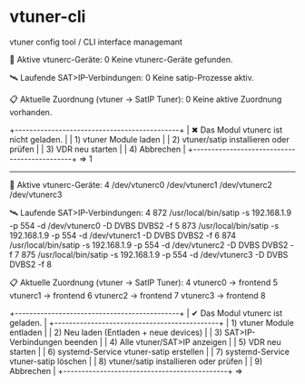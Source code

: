 # vtuner-cli
vtuner config tool / CLI interface managemant 

📡 Aktive vtunerc-Geräte: 0
  Keine vtunerc-Geräte gefunden.

🛰️  Laufende SAT>IP-Verbindungen: 0
  Keine satip-Prozesse aktiv.

📋 Aktuelle Zuordnung (vtuner → SatIP Tuner): 0
  Keine aktive Zuordnung vorhanden.


+---------------------------------------------+
| ✖  Das Modul vtunerc ist nicht geladen.     |
| 1) vtuner Module laden                      |
| 2) vtuner/satip installieren oder prüfen    |
| 3) VDR neu starten                          |
| 4) Abbrechen                                |
+---------------------------------------------+
=> 1

--------------------------------------------------------------------------------------------------------


📡 Aktive vtunerc-Geräte: 4
/dev/vtunerc0 /dev/vtunerc1 /dev/vtunerc2 /dev/vtunerc3 

🛰️  Laufende SAT>IP-Verbindungen: 4
872 /usr/local/bin/satip -s 192.168.1.9 -p 554 -d /dev/vtunerc0 -D DVBS DVBS2 -f 5
873 /usr/local/bin/satip -s 192.168.1.9 -p 554 -d /dev/vtunerc1 -D DVBS DVBS2 -f 6
874 /usr/local/bin/satip -s 192.168.1.9 -p 554 -d /dev/vtunerc2 -D DVBS DVBS2 -f 7
875 /usr/local/bin/satip -s 192.168.1.9 -p 554 -d /dev/vtunerc3 -D DVBS DVBS2 -f 8

📋 Aktuelle Zuordnung (vtuner → SatIP Tuner): 4
  vtunerc0 → frontend 5
  vtunerc1 → frontend 6
  vtunerc2 → frontend 7
  vtunerc3 → frontend 8


+---------------------------------------------+
| ✔  Das Modul vtunerc ist geladen.           |
+---------------------------------------------+
| 1) vtuner Module entladen                   |
| 2) Neu laden (Entladen + neue devices)      |
| 3) SAT>IP-Verbindungen beenden              |
| 4) Alle vtuner/SAT>IP anzeigen              |
| 5) VDR neu starten                          |
| 6) systemd-Service vtuner-satip erstellen   |
| 7) systemd-Service vtuner-satip löschen     |
| 8) vtuner/satip installieren oder prüfen    |
| 9) Abbrechen                                |
+---------------------------------------------+
=>   
